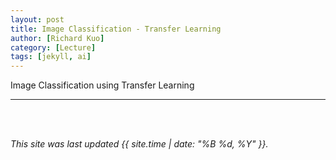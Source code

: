 ```yaml
---
layout: post
title: Image Classification - Transfer Learning
author: [Richard Kuo]
category: [Lecture]
tags: [jekyll, ai]
---
```


Image Classification using Transfer Learning

---


<br>
<br>

*This site was last updated {{ site.time | date: "%B %d, %Y" }}.*

